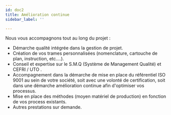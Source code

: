 ```yaml
---
id: doc2
title: Amélioration continue
sidebar_label: ''

---
```

Nous vous accompagnons tout au long du projet :

* Démarche qualité intégrée dans la gestion de projet.
* Création de vos trames personnalisées (nomenclature, cartouche de plan, instruction, etc.…).
* Conseil et expertise sur le S.M.Q (Système de Management Qualité) et CEFRI / UTO .
* Accompagnement dans la démarche de mise en place du référentiel ISO 9001 au sein de votre société, soit avec une volonté de certification, soit dans une démarche amélioration continue afin d'optimiser vos processus.
* Mise en place des méthodes (moyen matériel de production) en fonction de vos process existants.
* Autres prestations sur demande.